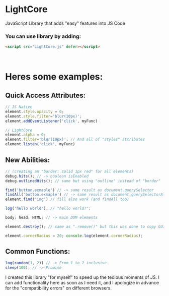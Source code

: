 # LightCore
JavaScript Library that adds "easy" features into JS Code

### You can use library by adding:
```html
<script src="LightCore.js" defer></script>
```

<br>

# Heres some examples:
## Quick Access Attributes:
```js
// JS Native
element.style.opacity = 0;
element.style.filter='blur(10px)';
element.addEventListener('click', myFunc)

// LightCore
element.alpha = 0;
element.filter='blur(10px)'; // And all of "styles" attributes
element.listen('click', myFunc)
```
## New Abilities:
```js
// (creating an "border: solid 1px red" for all elements)
debug.hits(); // -> boolean isEnabled
debug.outlinedHits(); // same but using "outline" instead of "border"

find('button.exmaple') // -> same result as document.querySelector 
findAll('button.exmaple') // -> same result as document.querySelectorAll
element.find('img') // fill also work (and findAll too)

log('hello world'); // "hello world!";

body; head; HTML; // -> main DOM elements

element.destroy(); // same as ".remove()" but this was done to copy GUI commands to Java, Python so as not to get confused.

element.cornerRadius = 20; console.log(element.cornerRadius);
```
## Common Functions:
```js
log(random(1, 2)) // -> From 1 to 2 inclusive
sleep(100); // -> Promise
```



I created this library "for myself" to speed up the tedious moments of JS. I can add functionality here as soon as I need it, and I apologize in advance for the "compatibility errors" on different browsers.

